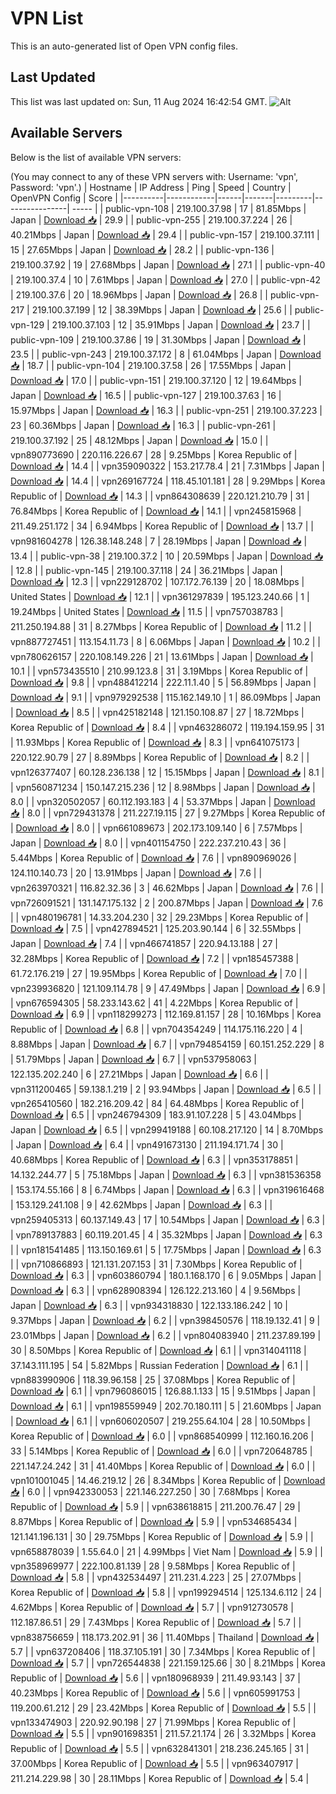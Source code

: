# VPN List

This is an auto-generated list of Open VPN config files.

## Last Updated

This list was last updated on: Sun, 11 Aug 2024 16:42:54 GMT.
![Alt](https://repobeats.axiom.co/api/embed/186b98318ef1479477931607c1ad7d823f12451f.svg "Repobeats analytics image")

## Available Servers

Below is the list of available VPN servers:

(You may connect to any of these VPN servers with: Username: 'vpn', Password: 'vpn'.)
| Hostname | IP Address | Ping | Speed | Country | OpenVPN Config | Score |
|----------|------------|------|-------|---------|----------------| ----- |
| public-vpn-108 | 219.100.37.98 | 17 | 81.85Mbps | Japan | [Download 📥](./configs/server_0_JP.ovpn) | 29.9 |
| public-vpn-255 | 219.100.37.224 | 26 | 40.21Mbps | Japan | [Download 📥](./configs/server_1_JP.ovpn) | 29.4 |
| public-vpn-157 | 219.100.37.111 | 15 | 27.65Mbps | Japan | [Download 📥](./configs/server_2_JP.ovpn) | 28.2 |
| public-vpn-136 | 219.100.37.92 | 19 | 27.68Mbps | Japan | [Download 📥](./configs/server_3_JP.ovpn) | 27.1 |
| public-vpn-40 | 219.100.37.4 | 10 | 7.61Mbps | Japan | [Download 📥](./configs/server_4_JP.ovpn) | 27.0 |
| public-vpn-42 | 219.100.37.6 | 20 | 18.96Mbps | Japan | [Download 📥](./configs/server_5_JP.ovpn) | 26.8 |
| public-vpn-217 | 219.100.37.199 | 12 | 38.39Mbps | Japan | [Download 📥](./configs/server_6_JP.ovpn) | 25.6 |
| public-vpn-129 | 219.100.37.103 | 12 | 35.91Mbps | Japan | [Download 📥](./configs/server_7_JP.ovpn) | 23.7 |
| public-vpn-109 | 219.100.37.86 | 19 | 31.30Mbps | Japan | [Download 📥](./configs/server_8_JP.ovpn) | 23.5 |
| public-vpn-243 | 219.100.37.172 | 8 | 61.04Mbps | Japan | [Download 📥](./configs/server_9_JP.ovpn) | 18.7 |
| public-vpn-104 | 219.100.37.58 | 26 | 17.55Mbps | Japan | [Download 📥](./configs/server_10_JP.ovpn) | 17.0 |
| public-vpn-151 | 219.100.37.120 | 12 | 19.64Mbps | Japan | [Download 📥](./configs/server_11_JP.ovpn) | 16.5 |
| public-vpn-127 | 219.100.37.63 | 16 | 15.97Mbps | Japan | [Download 📥](./configs/server_12_JP.ovpn) | 16.3 |
| public-vpn-251 | 219.100.37.223 | 23 | 60.36Mbps | Japan | [Download 📥](./configs/server_13_JP.ovpn) | 16.3 |
| public-vpn-261 | 219.100.37.192 | 25 | 48.12Mbps | Japan | [Download 📥](./configs/server_14_JP.ovpn) | 15.0 |
| vpn890773690 | 220.116.226.67 | 28 | 9.25Mbps | Korea Republic of | [Download 📥](./configs/server_15_KR.ovpn) | 14.4 |
| vpn359090322 | 153.217.78.4 | 21 | 7.31Mbps | Japan | [Download 📥](./configs/server_16_JP.ovpn) | 14.4 |
| vpn269167724 | 118.45.101.181 | 28 | 9.29Mbps | Korea Republic of | [Download 📥](./configs/server_17_KR.ovpn) | 14.3 |
| vpn864308639 | 220.121.210.79 | 31 | 76.84Mbps | Korea Republic of | [Download 📥](./configs/server_18_KR.ovpn) | 14.1 |
| vpn245815968 | 211.49.251.172 | 34 | 6.94Mbps | Korea Republic of | [Download 📥](./configs/server_19_KR.ovpn) | 13.7 |
| vpn981604278 | 126.38.148.248 | 7 | 28.19Mbps | Japan | [Download 📥](./configs/server_20_JP.ovpn) | 13.4 |
| public-vpn-38 | 219.100.37.2 | 10 | 20.59Mbps | Japan | [Download 📥](./configs/server_21_JP.ovpn) | 12.8 |
| public-vpn-145 | 219.100.37.118 | 24 | 36.21Mbps | Japan | [Download 📥](./configs/server_22_JP.ovpn) | 12.3 |
| vpn229128702 | 107.172.76.139 | 20 | 18.08Mbps | United States | [Download 📥](./configs/server_23_US.ovpn) | 12.1 |
| vpn361297839 | 195.123.240.66 | 1 | 19.24Mbps | United States | [Download 📥](./configs/server_24_US.ovpn) | 11.5 |
| vpn757038783 | 211.250.194.88 | 31 | 8.27Mbps | Korea Republic of | [Download 📥](./configs/server_25_KR.ovpn) | 11.2 |
| vpn887727451 | 113.154.11.73 | 8 | 6.06Mbps | Japan | [Download 📥](./configs/server_26_JP.ovpn) | 10.2 |
| vpn780626157 | 220.108.149.226 | 21 | 13.61Mbps | Japan | [Download 📥](./configs/server_27_JP.ovpn) | 10.1 |
| vpn573435510 | 210.99.123.8 | 31 | 3.19Mbps | Korea Republic of | [Download 📥](./configs/server_28_KR.ovpn) | 9.8 |
| vpn488412214 | 222.11.1.40 | 5 | 56.89Mbps | Japan | [Download 📥](./configs/server_29_JP.ovpn) | 9.1 |
| vpn979292538 | 115.162.149.10 | 1 | 86.09Mbps | Japan | [Download 📥](./configs/server_30_JP.ovpn) | 8.5 |
| vpn425182148 | 121.150.108.87 | 27 | 18.72Mbps | Korea Republic of | [Download 📥](./configs/server_31_KR.ovpn) | 8.4 |
| vpn463286072 | 119.194.159.95 | 31 | 11.93Mbps | Korea Republic of | [Download 📥](./configs/server_32_KR.ovpn) | 8.3 |
| vpn641075173 | 220.122.90.79 | 27 | 8.89Mbps | Korea Republic of | [Download 📥](./configs/server_33_KR.ovpn) | 8.2 |
| vpn126377407 | 60.128.236.138 | 12 | 15.15Mbps | Japan | [Download 📥](./configs/server_34_JP.ovpn) | 8.1 |
| vpn560871234 | 150.147.215.236 | 12 | 8.98Mbps | Japan | [Download 📥](./configs/server_35_JP.ovpn) | 8.0 |
| vpn320502057 | 60.112.193.183 | 4 | 53.37Mbps | Japan | [Download 📥](./configs/server_36_JP.ovpn) | 8.0 |
| vpn729431378 | 211.227.19.115 | 27 | 9.27Mbps | Korea Republic of | [Download 📥](./configs/server_37_KR.ovpn) | 8.0 |
| vpn661089673 | 202.173.109.140 | 6 | 7.57Mbps | Japan | [Download 📥](./configs/server_38_JP.ovpn) | 8.0 |
| vpn401154750 | 222.237.210.43 | 36 | 5.44Mbps | Korea Republic of | [Download 📥](./configs/server_39_KR.ovpn) | 7.6 |
| vpn890969026 | 124.110.140.73 | 20 | 13.91Mbps | Japan | [Download 📥](./configs/server_40_JP.ovpn) | 7.6 |
| vpn263970321 | 116.82.32.36 | 3 | 46.62Mbps | Japan | [Download 📥](./configs/server_41_JP.ovpn) | 7.6 |
| vpn726091521 | 131.147.175.132 | 2 | 200.87Mbps | Japan | [Download 📥](./configs/server_42_JP.ovpn) | 7.6 |
| vpn480196781 | 14.33.204.230 | 32 | 29.23Mbps | Korea Republic of | [Download 📥](./configs/server_43_KR.ovpn) | 7.5 |
| vpn427894521 | 125.203.90.144 | 6 | 32.55Mbps | Japan | [Download 📥](./configs/server_44_JP.ovpn) | 7.4 |
| vpn466741857 | 220.94.13.188 | 27 | 32.28Mbps | Korea Republic of | [Download 📥](./configs/server_45_KR.ovpn) | 7.2 |
| vpn185457388 | 61.72.176.219 | 27 | 19.95Mbps | Korea Republic of | [Download 📥](./configs/server_46_KR.ovpn) | 7.0 |
| vpn239936820 | 121.109.114.78 | 9 | 47.49Mbps | Japan | [Download 📥](./configs/server_47_JP.ovpn) | 6.9 |
| vpn676594305 | 58.233.143.62 | 41 | 4.22Mbps | Korea Republic of | [Download 📥](./configs/server_48_KR.ovpn) | 6.9 |
| vpn118299273 | 112.169.81.157 | 28 | 10.16Mbps | Korea Republic of | [Download 📥](./configs/server_49_KR.ovpn) | 6.8 |
| vpn704354249 | 114.175.116.220 | 4 | 8.88Mbps | Japan | [Download 📥](./configs/server_50_JP.ovpn) | 6.7 |
| vpn794854159 | 60.151.252.229 | 8 | 51.79Mbps | Japan | [Download 📥](./configs/server_51_JP.ovpn) | 6.7 |
| vpn537958063 | 122.135.202.240 | 6 | 27.21Mbps | Japan | [Download 📥](./configs/server_52_JP.ovpn) | 6.6 |
| vpn311200465 | 59.138.1.219 | 2 | 93.94Mbps | Japan | [Download 📥](./configs/server_53_JP.ovpn) | 6.5 |
| vpn265410560 | 182.216.209.42 | 84 | 64.48Mbps | Korea Republic of | [Download 📥](./configs/server_54_KR.ovpn) | 6.5 |
| vpn246794309 | 183.91.107.228 | 5 | 43.04Mbps | Japan | [Download 📥](./configs/server_55_JP.ovpn) | 6.5 |
| vpn299419188 | 60.108.217.120 | 14 | 8.70Mbps | Japan | [Download 📥](./configs/server_56_JP.ovpn) | 6.4 |
| vpn491673130 | 211.194.171.74 | 30 | 40.68Mbps | Korea Republic of | [Download 📥](./configs/server_57_KR.ovpn) | 6.3 |
| vpn353178851 | 14.132.244.77 | 5 | 75.18Mbps | Japan | [Download 📥](./configs/server_58_JP.ovpn) | 6.3 |
| vpn381536358 | 153.174.55.166 | 8 | 6.74Mbps | Japan | [Download 📥](./configs/server_59_JP.ovpn) | 6.3 |
| vpn319616468 | 153.129.241.108 | 9 | 42.62Mbps | Japan | [Download 📥](./configs/server_60_JP.ovpn) | 6.3 |
| vpn259405313 | 60.137.149.43 | 17 | 10.54Mbps | Japan | [Download 📥](./configs/server_61_JP.ovpn) | 6.3 |
| vpn789137883 | 60.119.201.45 | 4 | 35.32Mbps | Japan | [Download 📥](./configs/server_62_JP.ovpn) | 6.3 |
| vpn181541485 | 113.150.169.61 | 5 | 17.75Mbps | Japan | [Download 📥](./configs/server_63_JP.ovpn) | 6.3 |
| vpn710866893 | 121.131.207.153 | 31 | 7.30Mbps | Korea Republic of | [Download 📥](./configs/server_64_KR.ovpn) | 6.3 |
| vpn603860794 | 180.1.168.170 | 6 | 9.05Mbps | Japan | [Download 📥](./configs/server_65_JP.ovpn) | 6.3 |
| vpn628908394 | 126.122.213.160 | 4 | 9.56Mbps | Japan | [Download 📥](./configs/server_66_JP.ovpn) | 6.3 |
| vpn934318830 | 122.133.186.242 | 10 | 9.37Mbps | Japan | [Download 📥](./configs/server_67_JP.ovpn) | 6.2 |
| vpn398450576 | 118.19.132.41 | 9 | 23.01Mbps | Japan | [Download 📥](./configs/server_68_JP.ovpn) | 6.2 |
| vpn804083940 | 211.237.89.199 | 30 | 8.50Mbps | Korea Republic of | [Download 📥](./configs/server_69_KR.ovpn) | 6.1 |
| vpn314041118 | 37.143.111.195 | 54 | 5.82Mbps | Russian Federation | [Download 📥](./configs/server_70_RU.ovpn) | 6.1 |
| vpn883990906 | 118.39.96.158 | 25 | 37.08Mbps | Korea Republic of | [Download 📥](./configs/server_71_KR.ovpn) | 6.1 |
| vpn796086015 | 126.88.1.133 | 15 | 9.51Mbps | Japan | [Download 📥](./configs/server_72_JP.ovpn) | 6.1 |
| vpn198559949 | 202.70.180.111 | 5 | 21.60Mbps | Japan | [Download 📥](./configs/server_73_JP.ovpn) | 6.1 |
| vpn606020507 | 219.255.64.104 | 28 | 10.50Mbps | Korea Republic of | [Download 📥](./configs/server_74_KR.ovpn) | 6.0 |
| vpn868540999 | 112.160.16.206 | 33 | 5.14Mbps | Korea Republic of | [Download 📥](./configs/server_75_KR.ovpn) | 6.0 |
| vpn720648785 | 221.147.24.242 | 31 | 41.40Mbps | Korea Republic of | [Download 📥](./configs/server_76_KR.ovpn) | 6.0 |
| vpn101001045 | 14.46.219.12 | 26 | 8.34Mbps | Korea Republic of | [Download 📥](./configs/server_77_KR.ovpn) | 6.0 |
| vpn942330053 | 221.146.227.250 | 30 | 7.68Mbps | Korea Republic of | [Download 📥](./configs/server_78_KR.ovpn) | 5.9 |
| vpn638618815 | 211.200.76.47 | 29 | 8.87Mbps | Korea Republic of | [Download 📥](./configs/server_79_KR.ovpn) | 5.9 |
| vpn534685434 | 121.141.196.131 | 30 | 29.75Mbps | Korea Republic of | [Download 📥](./configs/server_80_KR.ovpn) | 5.9 |
| vpn658878039 | 1.55.64.0 | 21 | 4.99Mbps | Viet Nam | [Download 📥](./configs/server_81_VN.ovpn) | 5.9 |
| vpn358969977 | 222.100.81.139 | 28 | 9.58Mbps | Korea Republic of | [Download 📥](./configs/server_82_KR.ovpn) | 5.8 |
| vpn432534497 | 211.231.4.223 | 25 | 27.07Mbps | Korea Republic of | [Download 📥](./configs/server_83_KR.ovpn) | 5.8 |
| vpn199294514 | 125.134.6.112 | 24 | 4.62Mbps | Korea Republic of | [Download 📥](./configs/server_84_KR.ovpn) | 5.7 |
| vpn912730578 | 112.187.86.51 | 29 | 7.43Mbps | Korea Republic of | [Download 📥](./configs/server_85_KR.ovpn) | 5.7 |
| vpn838756659 | 118.173.202.91 | 36 | 11.40Mbps | Thailand | [Download 📥](./configs/server_86_TH.ovpn) | 5.7 |
| vpn637208406 | 118.37.105.191 | 30 | 7.34Mbps | Korea Republic of | [Download 📥](./configs/server_87_KR.ovpn) | 5.7 |
| vpn726544838 | 221.159.125.66 | 30 | 8.21Mbps | Korea Republic of | [Download 📥](./configs/server_88_KR.ovpn) | 5.6 |
| vpn180968939 | 211.49.93.143 | 37 | 40.23Mbps | Korea Republic of | [Download 📥](./configs/server_89_KR.ovpn) | 5.6 |
| vpn605991753 | 119.200.61.212 | 29 | 23.42Mbps | Korea Republic of | [Download 📥](./configs/server_90_KR.ovpn) | 5.5 |
| vpn133474903 | 220.92.90.198 | 27 | 71.99Mbps | Korea Republic of | [Download 📥](./configs/server_91_KR.ovpn) | 5.5 |
| vpn901698351 | 211.57.21.174 | 26 | 3.32Mbps | Korea Republic of | [Download 📥](./configs/server_92_KR.ovpn) | 5.5 |
| vpn632841301 | 218.236.245.165 | 31 | 37.00Mbps | Korea Republic of | [Download 📥](./configs/server_93_KR.ovpn) | 5.5 |
| vpn963407917 | 211.214.229.98 | 30 | 28.11Mbps | Korea Republic of | [Download 📥](./configs/server_94_KR.ovpn) | 5.4 |
